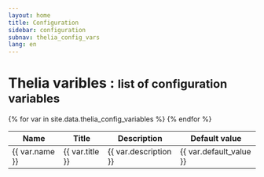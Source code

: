 ```yaml
---
layout: home
title: Configuration
sidebar: configuration
subnav: thelia_config_vars
lang: en
---
```


<div class="page-header">
    <h1>Thelia varibles : <small>list of configuration variables</small></h1>
</div>

<div class="table-responsive">
    <table class="table table-condensed table-striped">
        <thead>
            <tr>
                <th>Name</th>
                <th>Title</th>
                <th>Description</th>
                <th>Default value</th>
            </tr>
        </thead>
        <tbody>
            {% for var in site.data.thelia_config_variables %}
                <tr>
                    <td>{{ var.name }}</td>
                    <td>{{ var.title }}</td>
                    <td>{{ var.description }}</td>
                    <td>{{ var.default_value }}</td>
                </tr>
            {% endfor %}
        </tbody>
    </table>
</div>